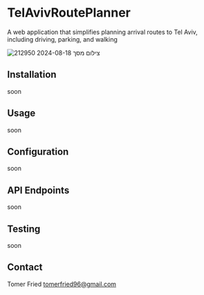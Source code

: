 # TelAvivRoutePlanner

A web application that simplifies planning arrival routes to Tel Aviv, including driving, parking, and walking

![צילום מסך 2024-08-18 212950](https://github.com/user-attachments/assets/eb02fb37-b983-497d-abec-09e5b7db3984)

## Installation

soon

## Usage

soon

## Configuration

soon

## API Endpoints

soon

## Testing

soon

## Contact

Tomer Fried
tomerfried96@gmail.com
